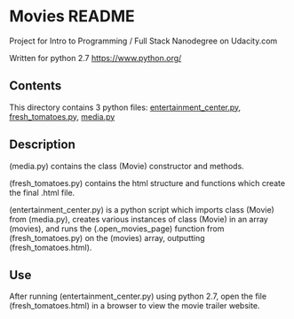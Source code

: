 # Movies README

Project for Intro to Programming / Full Stack Nanodegree on Udacity.com

Written for python 2.7 https://www.python.org/

## Contents

This directory contains 3 python files:
[entertainment_center.py](entertainment_center.py),
[fresh_tomatoes.py](fresh_tomatoes.py),
[media.py](media.py)

## Description
(media.py) contains the class (Movie) constructor and methods.

(fresh_tomatoes.py) contains the html structure and functions which create
the final .html file.

(entertainment_center.py) is a python script which imports class (Movie)
from (media.py), creates various instances of class (Movie) in an array
(movies), and runs the (.open_movies_page) function from (fresh_tomatoes.py)
on the (movies) array, outputting (fresh_tomatoes.html). 

## Use
After running (entertainment_center.py) using python 2.7, open the file
(fresh_tomatoes.html) in a browser to view the movie trailer website.
